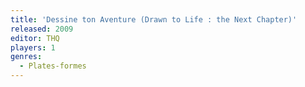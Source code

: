 ```yaml
---
title: 'Dessine ton Aventure (Drawn to Life : the Next Chapter)'
released: 2009
editor: THQ
players: 1
genres:
  - Plates-formes
---
```

